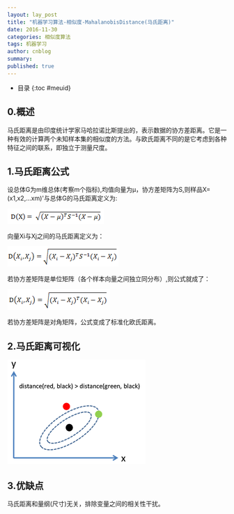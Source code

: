 ```yaml
---
layout: lay_post
title: "机器学习算法-相似度-MahalanobisDistance(马氏距离)"
date: 2016-11-30
categories: 相似度算法
tags: 机器学习
author: cnblog
summary:
published: true
---
```


* 目录
{:toc #meuid}

## 0.概述

马氏距离是由印度统计学家马哈拉诺比斯提出的，表示数据的协方差距离。它是一种有效的计算两个未知样本集的相似度的方法。与欧氏距离不同的是它考虑到各种特征之间的联系，即独立于测量尺度。
<!-- more -->

## 1.马氏距离公式

设总体G为m维总体(考察m个指标),均值向量为μ，协方差矩阵为S,则样品X=(x1,x2,...xm)'与总体G的马氏距离定义为:

![公式](/images/算法/马氏距离/公式.png)

向量Xi与Xj之间的马氏距离定义为：

![公式1](/images/算法/马氏距离/公式1.png)

若协方差矩阵是单位矩阵（各个样本向量之间独立同分布）,则公式就成了：

![公式2](/images/算法/马氏距离/公式2.png)

若协方差矩阵是对角矩阵，公式变成了标准化欧氏距离。

## 2.马氏距离可视化

![图例](/images/算法/马氏距离/图例.png)

## 3.优缺点

马氏距离和量纲(尺寸)无关，排除变量之间的相关性干扰。


